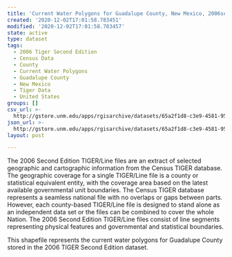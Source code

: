 ```yaml
---
title: 'Current Water Polygons for Guadalupe County, New Mexico, 2006se TIGER'
created: '2020-12-02T17:01:58.783451'
modified: '2020-12-02T17:01:58.783457'
state: active
type: dataset
tags:
  - 2006 Tiger Second Edition
  - Census Data
  - County
  - Current Water Polygons
  - Guadalupe County
  - New Mexico
  - Tiger Data
  - United States
groups: []
csv_url: >-
  http://gstore.unm.edu/apps/rgisarchive/datasets/65a2f1d8-c3e9-4581-95dc-be42da71e96b/tgr2006se_guad_wat.derived.csv
json_url: >-
  http://gstore.unm.edu/apps/rgisarchive/datasets/65a2f1d8-c3e9-4581-95dc-be42da71e96b/tgr2006se_guad_wat.derived.json
layout: post

---
```

The 2006 Second Edition TIGER/Line files are an extract of selected geographic and cartographic information from the Census TIGER database.  The geographic coverage for a single TIGER/Line file is a county or statistical equivalent entity, with the coverage area based on the latest available governmental unit boundaries. The Census TIGER database represents a seamless national file with no overlaps or gaps between parts.  However, each county-based TIGER/Line file is designed to stand alone as an independent data set or the files can be combined to cover the whole Nation.  The 2006 Second Edition  TIGER/Line files consist of line segments representing physical features and governmental and statistical boundaries.  

This shapefile represents the current water polygons for Guadalupe County stored in the 2006 TIGER Second Edition dataset.
